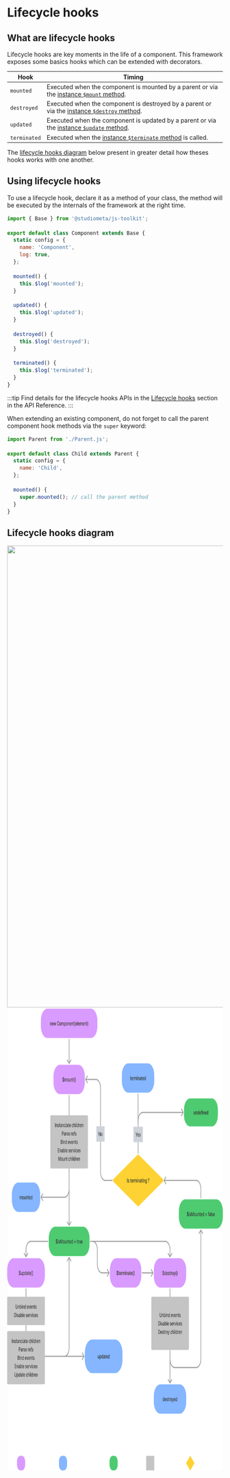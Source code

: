 # Lifecycle hooks

## What are lifecycle hooks

Lifecycle hooks are key moments in the life of a component. This framework exposes some basics hooks which can be extended with decorators.

| Hook         | Timing                                                                                                                            |
| ------------ | --------------------------------------------------------------------------------------------------------------------------------- |
| `mounted`    | Executed when the component is mounted by a parent or via the [instance `$mount` method](/api/instance-methods.html#mount).       |
| `destroyed`  | Executed when the component is destroyed by a parent or via the [instance `$destroy` method](/api/instance-methods.html#destroy). |
| `updated`    | Executed when the component is updated by a parent or via the [instance `$update` method](/api/instance-methods.html#update).     |
| `terminated` | Executed when the [instance `$terminate` method](/api/instance-methods.html#update) is called.                                    |

The [lifecycle hooks diagram](#lifecycle-hooks-diagram) below present in greater detail how theses hooks works with one another.

## Using lifecycle hooks

To use a lifecycle hook, declare it as a method of your class, the method will be executed by the internals of the framework at the right time.

```js
import { Base } from '@studiometa/js-toolkit';

export default class Component extends Base {
  static config = {
    name: 'Component',
    log: true,
  };

  mounted() {
    this.$log('mounted');
  }

  updated() {
    this.$log('updated');
  }

  destroyed() {
    this.$log('destroyed');
  }

  terminated() {
    this.$log('terminated');
  }
}
```

:::tip
Find details for the lifecycle hooks APIs in the [Lifecycle hooks](/api/methods-hooks-lifecycle.html) section in the API Reference.
:::

When extending an existing component, do not forget to call the parent component hook methods via the `super` keyword:

```js {8-10}
import Parent from './Parent.js';

export default class Child extends Parent {
  static config = {
    name: 'Child',
  };

  mounted() {
    super.mounted(); // call the parent method
  }
}
```

## Lifecycle hooks diagram

<div class="my-12 block-full-width">
  <img class="block dark:hidden mx-auto" width="900" height="1078" src="../../assets/lifecycle-hooks.svg" alt="" />
  <img class="hidden dark:block mx-auto" width="900" height="1078" src="../../assets/lifecycle-hooks-dark.svg" alt="" />
</div>

<!-- FigJam file: https://www.figma.com/file/afha9583dXdRnbZZ9OSww2/Untitled?node-id=0%3A1 -->
